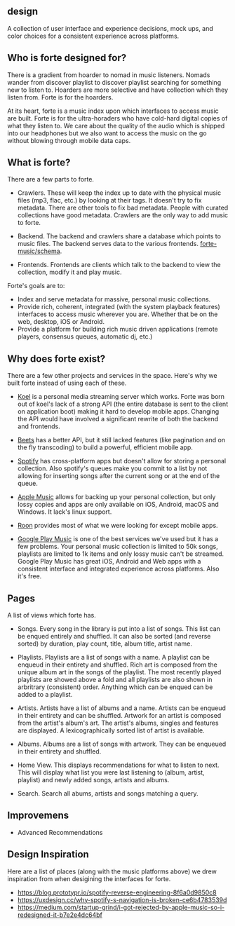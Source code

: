 design
------

A collection of user interface and experience decisions, mock ups, and color
choices for a consistent experience across platforms.

Who is forte designed for?
--------------------------

There is a gradient from hoarder to nomad in music listeners. Nomads wander from
discover playlist to discover playlist searching for something new to listen to.
Hoarders are more selective and have collection which they listen from. Forte is
for the hoarders.

At its heart, forte is a music index upon which interfaces to access music are
built. Forte is for the ultra-horaders who have cold-hard digital copies of what
they listen to. We care about the quality of the audio which is shipped into our
headphones but we also want to access the music on the go without blowing
through mobile data caps.

What is forte?
--------------

There are a few parts to forte.

* Crawlers. These will keep the index up to date with the physical music files
  (mp3, flac, etc.) by looking at their tags. It doesn't try to fix metadata.
  There are other tools to fix bad metadata. People with curated collections
  have good metadata. Crawlers are the only way to add music to forte.

* Backend. The backend and crawlers share a database which points to music
  files. The backend serves data to the various frontends. [forte-music/schema].

* Frontends. Frontends are clients which talk to the backend to view the
  collection, modify it and play music.

Forte's goals are to:
* Index and serve metadata for massive, personal music collections.
* Provide rich, coherent, integrated (with the system playback features)
  interfaces to access music wherever you are. Whether that be on the web,
  desktop, iOS or Android.
* Provide a platform for building rich music driven applications (remote
  players, consensus queues, automatic dj, etc.)

Why does forte exist?
---------------------

There are a few other projects and services in the space. Here's why we built
forte instead of using each of these.

* [Koel] is a personal media streaming server which works. Forte was born out of
  koel's lack of a strong API (the entire database is sent to the client on
  application boot) making it hard to develop mobile apps. Changing the API
  would have involved a significant rewrite of both the backend and frontends.

* [Beets] has a better API, but it still lacked features (like pagination and on
  the fly transcoding) to build a powerful, efficient mobile app.

* [Spotify] has cross-platform apps but doesn't allow for storing a personal
  collection. Also spotify's queues make you commit to a list by not allowing
  for inserting songs after the current song or at the end of the queue.

* [Apple Music] allows for backing up your personal collection, but only lossy
  copies and apps are only available on iOS, Android, macOS and Windows. It
  lack's linux support.

* [Roon] provides most of what we were looking for except mobile apps.

* [Google Play Music] is one of the best services we've used but it has a few
  problems. Your personal music collection is limited to 50k songs, playlists
  are limited to 1k items and only lossy music can't be streamed. Google Play
  Music has great iOS, Android and Web apps with a consistent interface and
  integrated experience across platforms. Also it's free.

Pages
-----

A list of views which forte has.

* Songs. Every song in the library is put into a list of songs. This list can be
  enqued entirely and shuffled. It can also be sorted (and reverse sorted) by
  duration, play count, title, album title, artist name.

* Playlists. Playlists are a list of songs with a name. A playlist can be
  enqueud in their entirety and shuffled. Rich art is composed from the unique
  album art in the songs of the playlist. The most recently played playlists are
  showed above a fold and all playlists are also shown in arbritrary
  (consistent) order. Anything which can be enqued can be added to a playlist.

* Artists. Artists have a list of albums and a name. Artists can be enqueud in
  their entirety and can be shuffled. Artwork for an artist is composed from the
  artist's album's art. The artist's albums, singles and features are displayed.
  A lexicographically sorted list of artist is available.

* Albums. Albums are a list of songs with artwork. They can be enqueued in their
  entirety and shuffled.

* Home View. This displays recommendations for what to listen to next. This will
  display what list you were last listening to (album, artist, playlist) and
  newly added songs, artists and albums.

* Search. Search all abums, artists and songs matching a query.

Improvemens
-----------

* Advanced  Recommendations

Design Inspiration
------------------

Here are a list of places (along with the music platforms above) we drew
inspiration from when desigining the interfaces for forte.

* https://blog.prototypr.io/spotify-reverse-engineering-8f6a0d9850c8
* https://uxdesign.cc/why-spotify-s-navigation-is-broken-ce6b4783539d
* https://medium.com/startup-grind/i-got-rejected-by-apple-music-so-i-redesigned-it-b7e2e4dc64bf

[koel]: https://koel.phanan.net/
[beets]: http://beets.io/
[spotify]: https://spotify.com
[apple music]: https://www.apple.com/music/
[google play music]: https://play.google.com/music/listen
[roon]: https://roonlabs.com/index.html

[forte-music/schema]: github.com/forte-music/schema
